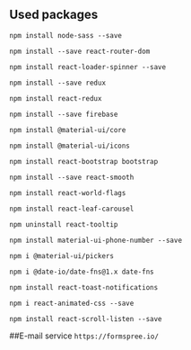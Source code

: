 ## Used packages

`npm install node-sass --save`

`npm install --save react-router-dom`

`npm install react-loader-spinner --save`

`npm install --save redux`

`npm install react-redux`

`npm install --save firebase`

`npm install @material-ui/core`

`npm install @material-ui/icons`

`npm install react-bootstrap bootstrap`

`npm install --save react-smooth`

`npm install react-world-flags`

`npm install react-leaf-carousel`

`npm uninstall react-tooltip`

`npm install material-ui-phone-number --save`

`npm i @material-ui/pickers`

`npm i @date-io/date-fns@1.x date-fns`

`npm install react-toast-notifications`

`npm i react-animated-css --save`

`npm install react-scroll-listen --save`

##E-mail service
`https://formspree.io/`